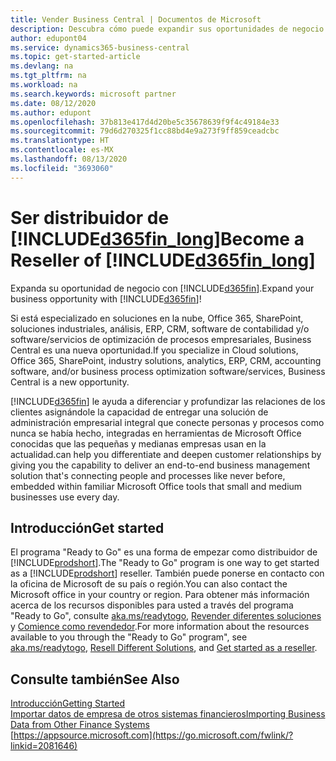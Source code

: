```yaml
---
title: Vender Business Central | Documentos de Microsoft
description: Descubra cómo puede expandir sus oportunidades de negocio y convertirse en socio de Microsoft y distribuidor de Business Central.
author: edupont04
ms.service: dynamics365-business-central
ms.topic: get-started-article
ms.devlang: na
ms.tgt_pltfrm: na
ms.workload: na
ms.search.keywords: microsoft partner
ms.date: 08/12/2020
ms.author: edupont
ms.openlocfilehash: 37b813e417d4d20be5c35678639f9f4c49184e33
ms.sourcegitcommit: 79d6d270325f1cc88bd4e9a273f9ff859ceadcbc
ms.translationtype: HT
ms.contentlocale: es-MX
ms.lasthandoff: 08/13/2020
ms.locfileid: "3693060"
---
```

# <a name="become-a-reseller-of-d365fin_long"></a><span data-ttu-id="e40e0-103">Ser distribuidor de [!INCLUDE[d365fin_long](includes/d365fin_long_md.md)]</span><span class="sxs-lookup"><span data-stu-id="e40e0-103">Become a Reseller of [!INCLUDE[d365fin_long](includes/d365fin_long_md.md)]</span></span>

<span data-ttu-id="e40e0-104">Expanda su oportunidad de negocio con [!INCLUDE[d365fin](includes/d365fin_md.md)].</span><span class="sxs-lookup"><span data-stu-id="e40e0-104">Expand your business opportunity with [!INCLUDE[d365fin](includes/d365fin_md.md)]!</span></span>  

<span data-ttu-id="e40e0-105">Si está especializado en soluciones en la nube, Office 365, SharePoint, soluciones industriales, análisis, ERP, CRM, software de contabilidad y/o software/servicios de optimización de procesos empresariales, Business Central es una nueva oportunidad.</span><span class="sxs-lookup"><span data-stu-id="e40e0-105">If you specialize in Cloud solutions, Office 365, SharePoint, industry solutions, analytics, ERP, CRM, accounting software, and/or business process optimization software/services, Business Central is a new opportunity.</span></span>  

[!INCLUDE[d365fin](includes/d365fin_md.md)] <span data-ttu-id="e40e0-106">le ayuda a diferenciar y profundizar las relaciones de los clientes asignándole la capacidad de entregar una solución de administración empresarial integral que conecte personas y procesos como nunca se había hecho, integradas en herramientas de Microsoft Office conocidas que las pequeñas y medianas empresas usan en la actualidad.</span><span class="sxs-lookup"><span data-stu-id="e40e0-106">can help you differentiate and deepen customer relationships by giving you the capability to deliver an end-to-end business management solution that's connecting people and processes like never before, embedded within familiar Microsoft Office tools that small and medium businesses use every day.</span></span>  

## <a name="get-started"></a><span data-ttu-id="e40e0-107">Introducción</span><span class="sxs-lookup"><span data-stu-id="e40e0-107">Get started</span></span>

<span data-ttu-id="e40e0-108">El programa "Ready to Go" es una forma de empezar como distribuidor de [!INCLUDE[prodshort](includes/prodshort.md)].</span><span class="sxs-lookup"><span data-stu-id="e40e0-108">The "Ready to Go" program is one way to get started as a [!INCLUDE[prodshort](includes/prodshort.md)] reseller.</span></span> <span data-ttu-id="e40e0-109">También puede ponerse en contacto con la oficina de Microsoft de su país o región.</span><span class="sxs-lookup"><span data-stu-id="e40e0-109">You can also contact the Microsoft office in your country or region.</span></span> <span data-ttu-id="e40e0-110">Para obtener más información acerca de los recursos disponibles para usted a través del programa "Ready to Go", consulte [aka.ms/readytogo](https://aka.ms/readytogo), [Revender diferentes soluciones](/dynamics365/business-central/dev-itpro/developer/readiness/readiness-reseller) y [Comience como revendedor](/dynamics365/business-central/dev-itpro/index#get-started-as-a-reseller).</span><span class="sxs-lookup"><span data-stu-id="e40e0-110">For more information about the resources available to you through the "Ready to Go" program", see [aka.ms/readytogo](https://aka.ms/readytogo), [Resell Different Solutions](/dynamics365/business-central/dev-itpro/developer/readiness/readiness-reseller), and [Get started as a reseller](/dynamics365/business-central/dev-itpro/index#get-started-as-a-reseller).</span></span>  

## <a name="see-also"></a><span data-ttu-id="e40e0-111">Consulte también</span><span class="sxs-lookup"><span data-stu-id="e40e0-111">See Also</span></span>

[<span data-ttu-id="e40e0-112">Introducción</span><span class="sxs-lookup"><span data-stu-id="e40e0-112">Getting Started</span></span>](product-get-started.md)  
[<span data-ttu-id="e40e0-113">Importar datos de empresa de otros sistemas financieros</span><span class="sxs-lookup"><span data-stu-id="e40e0-113">Importing Business Data from Other Finance Systems</span></span>](across-import-data-configuration-packages.md)  
[https://appsource.microsoft.com](https://go.microsoft.com/fwlink/?linkid=2081646)  
